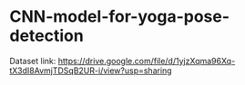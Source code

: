 # CNN-model-for-yoga-pose-detection

Dataset link: https://drive.google.com/file/d/1yjzXqma96Xq-tX3dI8AvmjTDSqB2UR-i/view?usp=sharing
